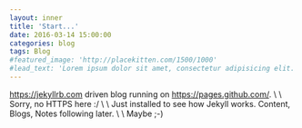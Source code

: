 ```yaml
---
layout: inner
title: 'Start...'
date: 2016-03-14 15:00:00
categories: blog
tags: Blog
#featured_image: 'http://placekitten.com/1500/1000'
#lead_text: 'Lorem ipsum dolor sit amet, consectetur adipisicing elit. Expedita maiores quisquam id sunt, a architecto molestias velit, distinctio quidem non, nostrum provident quibusdam enim. Neque ipsam temporibus commodi facere minima.'
---
```


<https://jekyllrb.com> driven blog running on <https://pages.github.com/>. \\
\\
Sorry, no HTTPS here :/ \\
\\
Just installed to see how Jekyll works. Content, Blogs, Notes following later. \\
\\
Maybe ;-)
